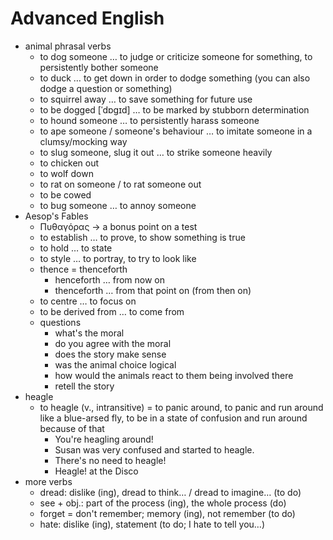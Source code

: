 # Advanced English

- animal phrasal verbs
	- to dog someone … to judge or criticize someone for something, to persistently bother someone
	- to duck … to get down in order to dodge something (you can also dodge a question or something)
	- to squirrel away … to save something for future use
	- to be dogged \[ˈdɒgɪd\] … to be marked by stubborn determination
	- to hound someone … to persistently harass someone
	- to ape someone / someone's behaviour … to imitate someone in a clumsy/mocking way
	- to slug someone, slug it out … to strike someone heavily
	- to chicken out
	- to wolf down
	- to rat on someone / to rat someone out
	- to be cowed
	- to bug someone … to annoy someone
- Aesop's Fables
	- Πυθαγόρας → a bonus point on a test
	- to establish … to prove, to show something is true
	- to hold … to state
	- to style … to portray, to try to look like
	- thence = thenceforth
		- henceforth … from now on
		- thenceforth … from that point on (from then on)
	- to centre … to focus on
	- to be derived from … to come from
	- questions
		- what's the moral
		- do you agree with the moral
		- does the story make sense
		- was the animal choice logical
		- how would the animals react to them being involved there
		- retell the story
- heagle
	- to heagle (v., intransitive) = to panic around, to panic and run around like a blue-arsed fly, to be in a state of confusion and run around because of that
		- You're heagling around!
		- Susan was very confused and started to heagle.
		- There's no need to heagle!
		- Heagle! at the Disco
- more verbs
	- dread: dislike (ing), dread to think… / dread to imagine… (to do)
	- see + obj.: part of the process (ing), the whole process (do)
	- forget = don't remember; memory (ing), not remember (to do)
	- hate: dislike (ing), statement (to do; I hate to tell you…)
